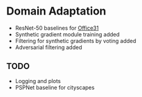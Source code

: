 # Domain Adaptation

- ResNet-50 baselines for [Office31](https://people.eecs.berkeley.edu/~jhoffman/domainadapt/)
- Synthetic gradient module training added
- Filtering for synthetic gradients by voting added
- Adversarial filtering added

## TODO

- Logging and plots
- PSPNet baseline for cityscapes